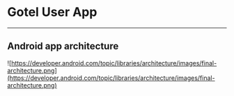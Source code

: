 # Gotel User App
---

## Android app architecture
![https://developer.android.com/topic/libraries/architecture/images/final-architecture.png](https://developer.android.com/topic/libraries/architecture/images/final-architecture.png)

